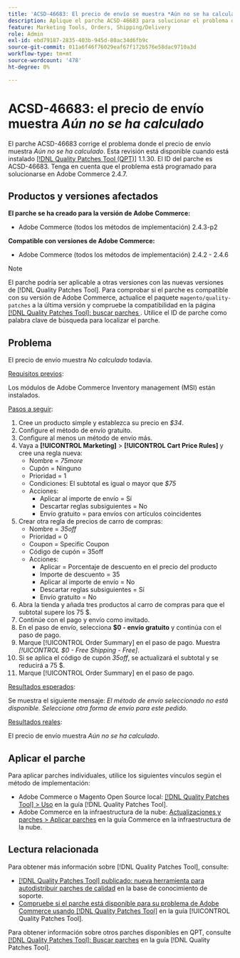 ```yaml
---
title: 'ACSD-46683: El precio de envío se muestra *Aún no se ha calculado*'
description: Aplique el parche ACSD-46683 para solucionar el problema de Adobe Commerce donde el precio de envío indica *Aún no se ha calculado*.
feature: Marketing Tools, Orders, Shipping/Delivery
role: Admin
exl-id: ebd79187-2835-403b-945d-80ac34d6fb9c
source-git-commit: 011a6f46f76029eaf67f172b576e58dac9710a3d
workflow-type: tm+mt
source-wordcount: '478'
ht-degree: 0%

---
```


# ACSD-46683: el precio de envío muestra *Aún no se ha calculado*

El parche ACSD-46683 corrige el problema donde el precio de envío muestra *Aún no se ha calculado*. Esta revisión está disponible cuando está instalado [[!DNL Quality Patches Tool (QPT)]](https://experienceleague.adobe.com/es/docs/commerce-operations/tools/quality-patches-tool/quality-patches-tool-to-self-serve-quality-patches) 1.1.30. El ID del parche es ACSD-46683. Tenga en cuenta que el problema está programado para solucionarse en Adobe Commerce 2.4.7.

## Productos y versiones afectados

**El parche se ha creado para la versión de Adobe Commerce:**

* Adobe Commerce (todos los métodos de implementación) 2.4.3-p2

**Compatible con versiones de Adobe Commerce:**

* Adobe Commerce (todos los métodos de implementación) 2.4.2 - 2.4.6

>[!NOTE]
>
>El parche podría ser aplicable a otras versiones con las nuevas versiones de [!DNL Quality Patches Tool]. Para comprobar si el parche es compatible con su versión de Adobe Commerce, actualice el paquete `magento/quality-patches` a la última versión y compruebe la compatibilidad en la página [[!DNL Quality Patches Tool]: buscar parches ](https://experienceleague.adobe.com/tools/commerce-quality-patches/index.html?lang=es). Utilice el ID de parche como palabra clave de búsqueda para localizar el parche.

## Problema

El precio de envío muestra *No calculado* todavía.

<u>Requisitos previos</u>:

Los módulos de Adobe Commerce Inventory management (MSI) están instalados.

<u>Pasos a seguir</u>:

1. Cree un producto simple y establezca su precio en *$34*.
1. Configure el método de envío gratuito.
1. Configure al menos un método de envío más.
1. Vaya a **[!UICONTROL Marketing]** > **[!UICONTROL Cart Price Rules]** y cree una regla nueva:
   * Nombre = *75more*
   * Cupón = Ninguno
   * Prioridad = 1
   * Condiciones: El subtotal es igual o mayor que *$75*
   * Acciones:
      * Aplicar al importe de envío = Sí
      * Descartar reglas subsiguientes = No
      * Envío gratuito = para envíos con artículos coincidentes
1. Crear otra regla de precios de carro de compras:
   * Nombre = *35off*
   * Prioridad = 0
   * Coupon = Specific Coupon
   * Código de cupón = 35off
   * Acciones:
      * Aplicar = Porcentaje de descuento en el precio del producto
      * Importe de descuento = 35
      * Aplicar al importe de envío = No
      * Descartar reglas subsiguientes = Sí
      * Envío gratuito = No
1. Abra la tienda y añada tres productos al carro de compras para que el subtotal supere los 75 $.
1. Continúe con el pago y envío como invitado.
1. En el paso de envío, selecciona **$0 - envío gratuito** y continúa con el paso de pago.
1. Marque [!UICONTROL Order Summary] en el paso de pago. Muestra *[!UICONTROL $0 - Free Shipping - Free]*.
1. Si se aplica el código de cupón *35off*, se actualizará el subtotal y se reducirá a 75 $.
1. Marque [!UICONTROL Order Summary] en el paso de pago.

<u>Resultados esperados</u>:

Se muestra el siguiente mensaje: *El método de envío seleccionado no está disponible. Seleccione otra forma de envío para este pedido.*

<u>Resultados reales</u>:

El precio de envío muestra *Aún no se ha calculado*.

## Aplicar el parche

Para aplicar parches individuales, utilice los siguientes vínculos según el método de implementación:

* Adobe Commerce o Magento Open Source local: [[!DNL Quality Patches Tool] > Uso](/help/tools/quality-patches-tool/usage.md) en la guía [!DNL Quality Patches Tool].
* Adobe Commerce en la infraestructura de la nube: [Actualizaciones y parches > Aplicar parches](https://experienceleague.adobe.com/docs/commerce-cloud-service/user-guide/develop/upgrade/apply-patches.html?lang=es) en la guía Commerce en la infraestructura de la nube.

## Lectura relacionada

Para obtener más información sobre [!DNL Quality Patches Tool], consulte:

* [[!DNL Quality Patches Tool] publicado: nueva herramienta para autodistribuir parches de calidad](https://experienceleague.adobe.com/es/docs/commerce-operations/tools/quality-patches-tool/quality-patches-tool-to-self-serve-quality-patches) en la base de conocimiento de soporte.
* [Compruebe si el parche está disponible para su problema de Adobe Commerce usando [!DNL Quality Patches Tool]](/help/tools/quality-patches-tool/patches-available-in-qpt/check-patch-for-magento-issue-with-magento-quality-patches.md) en la guía [!UICONTROL Quality Patches Tool].


Para obtener información sobre otros parches disponibles en QPT, consulte [[!DNL Quality Patches Tool]: Buscar parches](https://experienceleague.adobe.com/tools/commerce-quality-patches/index.html?lang=es) en la guía [!DNL Quality Patches Tool].

